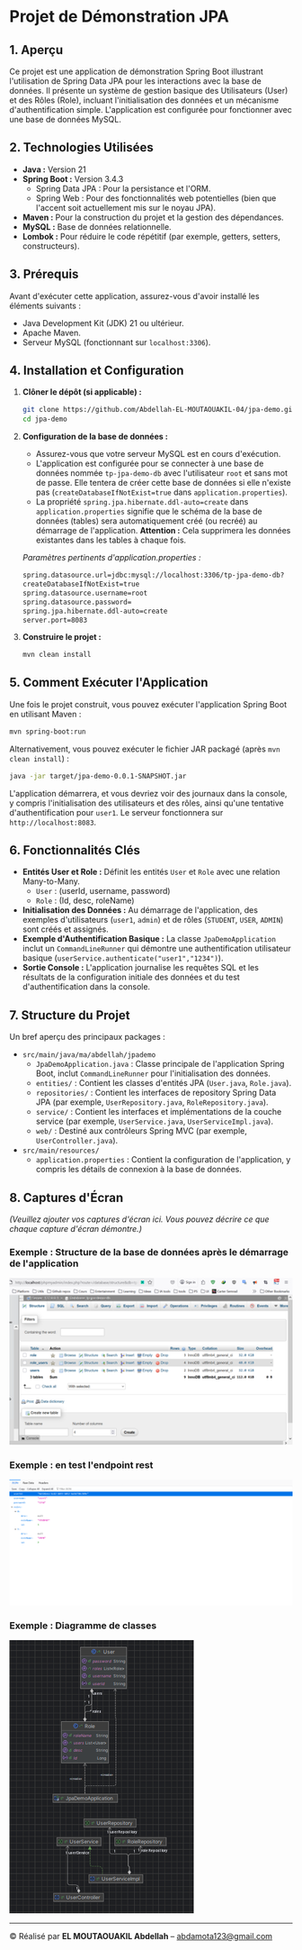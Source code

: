 # Projet de Démonstration JPA

## 1. Aperçu

Ce projet est une application de démonstration Spring Boot illustrant l'utilisation de Spring Data JPA pour les interactions avec la base de données. Il présente un système de gestion basique des Utilisateurs (User) et des Rôles (Role), incluant l'initialisation des données et un mécanisme d'authentification simple. L'application est configurée pour fonctionner avec une base de données MySQL.

## 2. Technologies Utilisées

*   **Java :** Version 21
*   **Spring Boot :** Version 3.4.3
    *   Spring Data JPA : Pour la persistance et l'ORM.
    *   Spring Web : Pour des fonctionnalités web potentielles (bien que l'accent soit actuellement mis sur le noyau JPA).
*   **Maven :** Pour la construction du projet et la gestion des dépendances.
*   **MySQL :** Base de données relationnelle.
*   **Lombok :** Pour réduire le code répétitif (par exemple, getters, setters, constructeurs).

## 3. Prérequis

Avant d'exécuter cette application, assurez-vous d'avoir installé les éléments suivants :

*   Java Development Kit (JDK) 21 ou ultérieur.
*   Apache Maven.
*   Serveur MySQL (fonctionnant sur `localhost:3306`).

## 4. Installation et Configuration

1.  **Clôner le dépôt (si applicable) :**
    ```bash
    git clone https://github.com/Abdellah-EL-MOUTAOUAKIL-04/jpa-demo.git
    cd jpa-demo
    ```

2.  **Configuration de la base de données :**
    *   Assurez-vous que votre serveur MySQL est en cours d'exécution.
    *   L'application est configurée pour se connecter à une base de données nommée `tp-jpa-demo-db` avec l'utilisateur `root` et sans mot de passe. Elle tentera de créer cette base de données si elle n'existe pas (`createDatabaseIfNotExist=true` dans `application.properties`).
    *   La propriété `spring.jpa.hibernate.ddl-auto=create` dans `application.properties` signifie que le schéma de la base de données (tables) sera automatiquement créé (ou recréé) au démarrage de l'application. **Attention :** Cela supprimera les données existantes dans les tables à chaque fois.

    *Paramètres pertinents d'application.properties :*
    ```properties
    spring.datasource.url=jdbc:mysql://localhost:3306/tp-jpa-demo-db?createDatabaseIfNotExist=true
    spring.datasource.username=root
    spring.datasource.password=
    spring.jpa.hibernate.ddl-auto=create
    server.port=8083
    ```

3.  **Construire le projet :**
    ```bash
    mvn clean install
    ```

## 5. Comment Exécuter l'Application

Une fois le projet construit, vous pouvez exécuter l'application Spring Boot en utilisant Maven :

```bash
mvn spring-boot:run
```

Alternativement, vous pouvez exécuter le fichier JAR packagé (après `mvn clean install`) :

```bash
java -jar target/jpa-demo-0.0.1-SNAPSHOT.jar
```

L'application démarrera, et vous devriez voir des journaux dans la console, y compris l'initialisation des utilisateurs et des rôles, ainsi qu'une tentative d'authentification pour `user1`. Le serveur fonctionnera sur `http://localhost:8083`.

## 6. Fonctionnalités Clés

*   **Entités User et Role :** Définit les entités `User` et `Role` avec une relation Many-to-Many.
    *   `User` : (userId, username, password)
    *   `Role` : (Id, desc, roleName)
*   **Initialisation des Données :** Au démarrage de l'application, des exemples d'utilisateurs (`user1`, `admin`) et de rôles (`STUDENT`, `USER`, `ADMIN`) sont créés et assignés.
*   **Exemple d'Authentification Basique :** La classe `JpaDemoApplication` inclut un `CommandLineRunner` qui démontre une authentification utilisateur basique (`userService.authenticate("user1","1234")`).
*   **Sortie Console :** L'application journalise les requêtes SQL et les résultats de la configuration initiale des données et du test d'authentification dans la console.

## 7. Structure du Projet

Un bref aperçu des principaux packages :

*   `src/main/java/ma/abdellah/jpademo`
    *   `JpaDemoApplication.java` : Classe principale de l'application Spring Boot, inclut `CommandLineRunner` pour l'initialisation des données.
    *   `entities/` : Contient les classes d'entités JPA (`User.java`, `Role.java`).
    *   `repositories/` : Contient les interfaces de repository Spring Data JPA (par exemple, `UserRepository.java`, `RoleRepository.java`).
    *   `service/` : Contient les interfaces et implémentations de la couche service (par exemple, `UserService.java`, `UserServiceImpl.java`).
    *   `web/` : Destiné aux contrôleurs Spring MVC (par exemple, `UserController.java`).
*   `src/main/resources/`
    *   `application.properties` : Contient la configuration de l'application, y compris les détails de connexion à la base de données.

## 8. Captures d'Écran

*(Veuillez ajouter vos captures d'écran ici. Vous pouvez décrire ce que chaque capture d'écran démontre.)*

### Exemple : Structure de la base de données après le démarrage de l'application

![Tables créées dans la base de données](./images/tablecreatedindb.png)

### Exemple : en test l'endpoint rest

![Test du point de terminaison REST](./images/testrestendpoint.png)

### Exemple : Diagramme de classes

![Diagramme de classes](./images/classdiagram.png)

---

© Réalisé par **EL MOUTAOUAKIL Abdellah** – [abdamota123@gmail.com](mailto:abdamota123@gmail.com)
